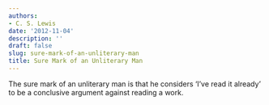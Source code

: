 ```yaml
---
authors:
- C. S. Lewis
date: '2012-11-04'
description: ''
draft: false
slug: sure-mark-of-an-unliterary-man
title: Sure Mark of an Unliterary Man
---
```

The sure mark of an unliterary man is that he considers ‘I’ve read it already’ to be a conclusive argument against reading a work.



